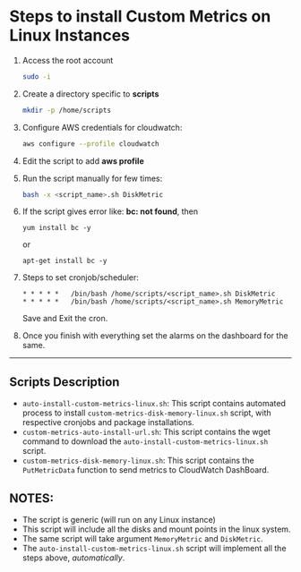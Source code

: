 # Steps to install Custom Metrics on Linux Instances

1. Access the root account

    ```sh
    sudo -i
    ```

2. Create a directory specific to **scripts**

    ```sh
    mkdir -p /home/scripts
    ```

3. Configure AWS credentials for cloudwatch:

    ```sh
    aws configure --profile cloudwatch
    ```

4. Edit the script to add **aws profile**

5. Run the script manually for few times:

    ```sh
    bash -x <script_name>.sh DiskMetric
    ```

6. If the script gives error like: **bc: not found**, then

    ```
    yum install bc -y
    ```

    or

    ```
    apt-get install bc -y
    ```

7. Steps to set cronjob/scheduler:

    ```
    * * * * * 	/bin/bash /home/scripts/<script_name>.sh DiskMetric
    * * * * * 	/bin/bash /home/scripts/<script_name>.sh MemoryMetric
    ```

    Save and Exit the cron.

8. Once you finish with everything set the alarms on the dashboard for the same.
---

## Scripts Description
* `auto-install-custom-metrics-linux.sh`: This script contains automated process to install `custom-metrics-disk-memory-linux.sh` script, with respective cronjobs and package installations.
* `custom-metrics-auto-install-url.sh`: This script contains the wget command to download the `auto-install-custom-metrics-linux.sh` script.
* `custom-metrics-disk-memory-linux.sh`: This script contains the `PutMetricData` function to send metrics to CloudWatch DashBoard.

## NOTES:

* The script is generic (will run on any Linux instance)
* This script will include all the disks and mount points in the linux system.
* The same script will take argument `MemoryMetric` and `DiskMetric`.
* The `auto-install-custom-metrics-linux.sh` script will implement all the steps above, *automatically*.
